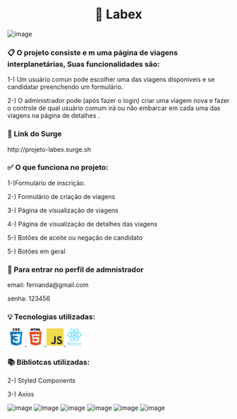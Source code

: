
<h1 align="center"> 🚀 Labex </h1> 

![image](https://user-images.githubusercontent.com/71261731/112894549-62236f80-90b2-11eb-9485-e048000f7698.png)




<h3>📋 O projeto consiste e m uma página  de viagens interplanetárias, 
Suas funcionalidades são: </h3>
<p> 1-) Um usuário comun pode escolher uma das viagens disponíveis e se candidatar preenchendo um formulário.</p>
<p> 2-) O administrador pode (após fazer o login) criar uma viagem nova e fazer o controle de qual usuário comum irá ou não embarcar em cada uma das viagens na página de detalhes .</p>

<h3> 🔗 Link do Surge </h3>
http://projeto-labex.surge.sh

<h3> ✅ O que funciona no projeto: </h3>
<p> 1-)Formulário de inscrição.</p>
<p> 2-) Formulário de criação de viagens</p>
<p> 3-) Página de visualização de viagens </p>
<p> 4-) Página de visualização de detalhes das viagens </p>
<p> 5-) Botões de aceite ou negação de candidato </p>
<p> 5-) Botões em geral </p>

<h3> 🛅 Para entrar no perfil de admnistrador </h3>
<p> email: fernanda@gmail.com</p>
<p> senha: 123456</p>

<h3> 💡 Tecnologias utilizadas:</h3>
<p align="left"> <a href="https://www.w3schools.com/css/" target="_blank"> <img src="https://raw.githubusercontent.com/devicons/devicon/master/icons/css3/css3-original-wordmark.svg" alt="css3" width="40" height="40"/> </a> <a href="https://www.w3.org/html/" target="_blank"> <img src="https://raw.githubusercontent.com/devicons/devicon/master/icons/html5/html5-original-wordmark.svg" alt="html5" width="40" height="40"/> </a> <a href="https://developer.mozilla.org/en-US/docs/Web/JavaScript" target="_blank"> <img src="https://raw.githubusercontent.com/devicons/devicon/master/icons/javascript/javascript-original.svg" alt="javascript" width="40" height="40"/> </a> <a href="https://reactjs.org/" target="_blank"> <img src="https://raw.githubusercontent.com/devicons/devicon/master/icons/react/react-original-wordmark.svg" alt="react" width="40" height="40"/> </a> </p>

<h3> 📚 Bibliotcas utilizadas:</h3>

<p> 2-) Styled Components </p>
<p> 3-) Axios </p>

![image](https://user-images.githubusercontent.com/71261731/112919752-11c20700-90de-11eb-9b06-6c7170e705a7.png)
![image](https://user-images.githubusercontent.com/71261731/112919782-22727d00-90de-11eb-87ce-1b5e24604dbf.png)
![image](https://user-images.githubusercontent.com/71261731/112919826-3322f300-90de-11eb-9dc0-f12247a86411.png)
![image](https://user-images.githubusercontent.com/71261731/112919901-50f05800-90de-11eb-90d1-b750772767cf.png)
![image](https://user-images.githubusercontent.com/71261731/112919936-5e0d4700-90de-11eb-9a68-acad8bf4e3ca.png)
![image](https://user-images.githubusercontent.com/71261731/112919972-6d8c9000-90de-11eb-9d7c-bec916cf6afb.png)





